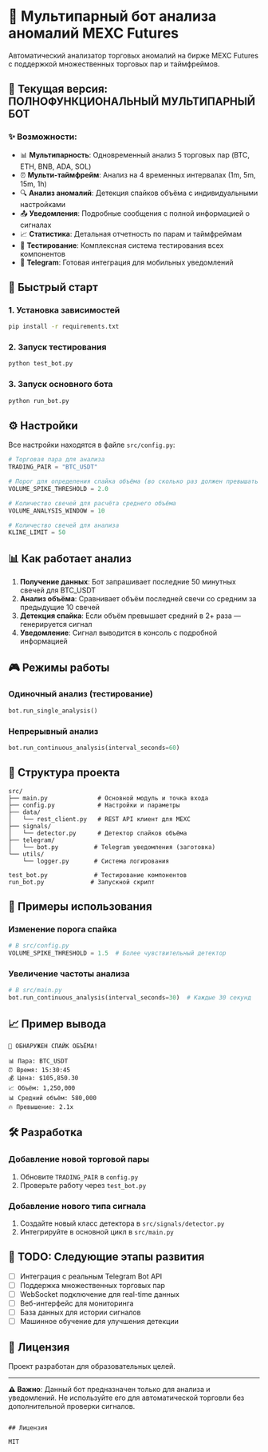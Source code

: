 # 🤖 Мультипарный бот анализа аномалий MEXC Futures

Автоматический анализатор торговых аномалий на бирже MEXC Futures с поддержкой множественных торговых пар и таймфреймов.

## 🎯 Текущая версия: ПОЛНОФУНКЦИОНАЛЬНЫЙ МУЛЬТИПАРНЫЙ БОТ

### ✨ Возможности:
- 📊 **Мультипарность**: Одновременный анализ 5 торговых пар (BTC, ETH, BNB, ADA, SOL)
- ⏰ **Мульти-таймфрейм**: Анализ на 4 временных интервалах (1m, 5m, 15m, 1h)
- 🔍 **Анализ аномалий**: Детекция спайков объёма с индивидуальными настройками
- 📤 **Уведомления**: Подробные сообщения с полной информацией о сигналах
- 📈 **Статистика**: Детальная отчетность по парам и таймфреймам
- 🧪 **Тестирование**: Комплексная система тестирования всех компонентов
- 📱 **Telegram**: Готовая интеграция для мобильных уведомлений

## 🚀 Быстрый старт

### 1. Установка зависимостей
```bash
pip install -r requirements.txt
```

### 2. Запуск тестирования
```bash
python test_bot.py
```

### 3. Запуск основного бота
```bash
python run_bot.py
```

## ⚙️ Настройки

Все настройки находятся в файле `src/config.py`:

```python
# Торговая пара для анализа
TRADING_PAIR = "BTC_USDT"

# Порог для определения спайка объёма (во сколько раз должен превышать средний)
VOLUME_SPIKE_THRESHOLD = 2.0

# Количество свечей для расчёта среднего объёма
VOLUME_ANALYSIS_WINDOW = 10

# Количество свечей для анализа
KLINE_LIMIT = 50
```

## 📊 Как работает анализ

1. **Получение данных**: Бот запрашивает последние 50 минутных свечей для BTC_USDT
2. **Анализ объёма**: Сравнивает объём последней свечи со средним за предыдущие 10 свечей
3. **Детекция спайка**: Если объём превышает средний в 2+ раза — генерируется сигнал
4. **Уведомление**: Сигнал выводится в консоль с подробной информацией

## 🎮 Режимы работы

### Одиночный анализ (тестирование)
```python
bot.run_single_analysis()
```

### Непрерывный анализ
```python
bot.run_continuous_analysis(interval_seconds=60)
```

## 📝 Структура проекта

```
src/
├── main.py              # Основной модуль и точка входа
├── config.py            # Настройки и параметры
├── data/
│   └── rest_client.py   # REST API клиент для MEXC
├── signals/
│   └── detector.py      # Детектор спайков объёма
├── telegram/
│   └── bot.py          # Telegram уведомления (заготовка)
└── utils/
    └── logger.py       # Система логирования

test_bot.py             # Тестирование компонентов
run_bot.py             # Запускной скрипт
```

## 🔧 Примеры использования

### Изменение порога спайка
```python
# В src/config.py
VOLUME_SPIKE_THRESHOLD = 1.5  # Более чувствительный детектор
```

### Увеличение частоты анализа
```python
# В src/main.py
bot.run_continuous_analysis(interval_seconds=30)  # Каждые 30 секунд
```

## 📈 Пример вывода

```
🚨 ОБНАРУЖЕН СПАЙК ОБЪЁМА!

📊 Пара: BTC_USDT
⏰ Время: 15:30:45
💰 Цена: $105,850.30
📈 Объём: 1,250,000
📊 Средний объём: 580,000
🔥 Превышение: 2.1x
```

## 🛠️ Разработка

### Добавление новой торговой пары
1. Обновите `TRADING_PAIR` в `config.py`
2. Проверьте работу через `test_bot.py`

### Добавление нового типа сигнала
1. Создайте новый класс детектора в `src/signals/detector.py`
2. Интегрируйте в основной цикл в `src/main.py`

## 🚧 TODO: Следующие этапы развития

- [ ] Интеграция с реальным Telegram Bot API
- [ ] Поддержка множественных торговых пар
- [ ] WebSocket подключение для real-time данных
- [ ] Веб-интерфейс для мониторинга
- [ ] База данных для истории сигналов
- [ ] Машинное обучение для улучшения детекции

## 📄 Лицензия

Проект разработан для образовательных целей.

---

**⚠️ Важно**: Данный бот предназначен только для анализа и уведомлений. Не используйте его для автоматической торговли без дополнительной проверки сигналов.
```

## Лицензия

MIT
